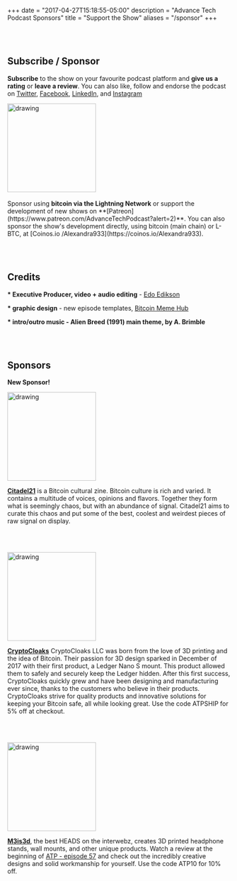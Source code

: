 +++
date = "2017-04-27T15:18:55-05:00"
description = "Advance Tech Podcast Sponsors"
title = "Support the Show"
aliases = "/sponsor"
+++

<br></br>
<h2> Subscribe / Sponsor </h2>

<b>Subscribe</b> to the show on your favourite podcast platform and **give us a rating** or **leave a review**. You can also like, follow and endorse the podcast on [Twitter](https://twitter.com/AdvTechPodcast), [Facebook](https://www.facebook.com/advancetechmedia), [LinkedIn](https://www.linkedin.com/company/advance-tech-media/), and [Instagram](https://www.instagram.com/advance_tech_media/)



<img src="/img/host/ATP_BTC_QR3.jpg" alt="drawing" style="width: 200px;"/>
<br></br>
Sponsor using <b>bitcoin via the Lightning Network</b> or support the development of new shows on **[Patreon](https://www.patreon.com/AdvanceTechPodcast?alert=2)**. You can also sponsor the show's development directly, using bitcoin (main chain) or L-BTC, at [Coinos.io /Alexandra933](https://coinos.io/Alexandra933). 


<br></br>

<h2> Credits </h2>

<b>* Executive Producer, video + audio editing</b> - [Edo Edikson](https://twitter.com/EdoEdikson)

<b>* graphic design</b> - new episode templates, [Bitcoin Meme Hub](https://twitter.com/BitcoinMemeHub)

<b>* intro/outro music - Alien Breed (1991) main theme, by A. Brimble</b>

<br></br>

<h2> Sponsors </h2>

<b>New Sponsor!</b>

<img src="/img/guest/OneaLTU0_400x400.jpg" alt="drawing" style="width: 200px;"/>

[**Citadel21**](https://www.citadel21.com/) is a Bitcoin cultural zine. Bitcoin culture is rich and varied. It contains
a multitude of voices, opinions and flavors. Together they form what is seemingly chaos, but with an abundance of
signal. Citadel21 aims to curate this chaos and put some of the best, coolest and weirdest pieces of raw signal on
display.

<br></br>

<img src="/img/sponsors/CC_400x400.jpg" alt="drawing" style="width: 200px;"/>

[**CryptoCloaks**](https://www.cryptocloaks.com/) CryptoCloaks LLC was born from the love of 3D printing and the idea of Bitcoin. Their passion for 3D design sparked in December of 2017 with their first product, a Ledger Nano S mount. This product allowed them to safely and securely keep the Ledger hidden. After this first success, CryptoCloaks quickly grew and have been designing and manufacturing ever since, thanks to the customers who believe in their products. CryptoCloaks strive for quality products and innovative solutions for keeping your Bitcoin safe, all while looking great. Use the code ATPSHIP for 5% off at checkout.

<br></br>

<img src="/img/sponsors/M3.jpg" alt="drawing" style="width: 200px;"/>

[**M3is3d**](https://m3is3d.com/), the best HEADS on the interwebz, creates 3D printed headphone stands, wall mounts, and other unique products. Watch a review at the beginning of [ATP - episode 57](https://youtu.be/JE1jXXxLzQQ) and check out the incredibly creative designs and solid workmanship for yourself. Use the code ATP10 for 10% off.

<br></br>